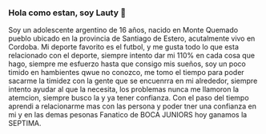 ### Hola como estan, soy Lauty 👋

Soy un adolescente argentino de 16 años, nacido en Monte Quemado pueblo ubicado en la provincia de Santiago de Estero, acutalmente vivo en Cordoba.
Mi deporte favorito es el futbol, y me gusta todo lo que esta relacionado con el deporte, siempre intento dar mi 110% en cada cosa que hago, siempre me esfuerzo hasta que consigo mis sueños, soy un poco timido en hambientes qwue no conozco, me tomo el tiempo para poder sacarme la timidez con la gente que se encuenrra en mi alrededor, siempre intento ayudar al que la necesita, los problemas nunca me llamoron la atemcion, siempre busco la  y ya tener confianza.
Con el paso del tiempo aprendi a relacionarme mas con las persona y poder tner una confianza en mi y en las demas pesonas
Fanatico de BOCA JUNIORS hoy ganamos la SEPTIMA. 
